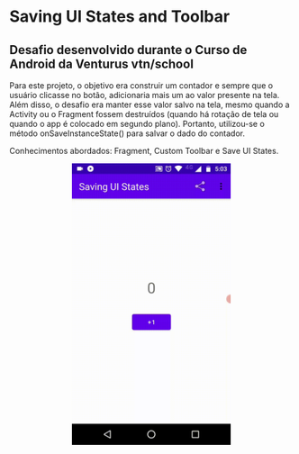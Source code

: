 # Saving UI States and Toolbar
## Desafio desenvolvido durante o Curso de Android da Venturus vtn/school
Para este projeto, o objetivo era construir um contador e sempre que o usuário clicasse no botão, adicionaria mais um ao valor presente na tela. Além disso, o desafio era manter esse valor salvo na tela, mesmo quando a Activity ou o Fragment fossem destruídos (quando há rotação de tela ou quando o app é colocado em segundo plano). Portanto, utilizou-se o método onSaveInstanceState() para salvar o dado do contador.

Conhecimentos abordados: Fragment, Custom Toolbar e Save UI States.


<p align="center">
<img src="https://github.com/abressam/SavingUIStates/blob/main/saveUiStates.gif" height="500"/>
</p>
